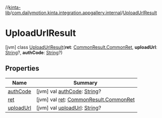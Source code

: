 //[kinta-lib](../../../index.md)/[com.dailymotion.kinta.integration.appgallery.internal](../index.md)/[UploadUrlResult](index.md)



# UploadUrlResult  
 [jvm] class [UploadUrlResult](index.md)(**ret**: [CommonResult.CommonRet](../-common-result/-common-ret/index.md), **uploadUrl**: [String](https://kotlinlang.org/api/latest/jvm/stdlib/kotlin/-string/index.html)?, **authCode**: [String](https://kotlinlang.org/api/latest/jvm/stdlib/kotlin/-string/index.html)?)   


## Properties  
  
|  Name |  Summary | 
|---|---|
| <a name="com.dailymotion.kinta.integration.appgallery.internal/UploadUrlResult/authCode/#/PointingToDeclaration/"></a>[authCode](auth-code.md)| <a name="com.dailymotion.kinta.integration.appgallery.internal/UploadUrlResult/authCode/#/PointingToDeclaration/"></a> [jvm] val [authCode](auth-code.md): [String](https://kotlinlang.org/api/latest/jvm/stdlib/kotlin/-string/index.html)?   <br>|
| <a name="com.dailymotion.kinta.integration.appgallery.internal/UploadUrlResult/ret/#/PointingToDeclaration/"></a>[ret](ret.md)| <a name="com.dailymotion.kinta.integration.appgallery.internal/UploadUrlResult/ret/#/PointingToDeclaration/"></a> [jvm] val [ret](ret.md): [CommonResult.CommonRet](../-common-result/-common-ret/index.md)   <br>|
| <a name="com.dailymotion.kinta.integration.appgallery.internal/UploadUrlResult/uploadUrl/#/PointingToDeclaration/"></a>[uploadUrl](upload-url.md)| <a name="com.dailymotion.kinta.integration.appgallery.internal/UploadUrlResult/uploadUrl/#/PointingToDeclaration/"></a> [jvm] val [uploadUrl](upload-url.md): [String](https://kotlinlang.org/api/latest/jvm/stdlib/kotlin/-string/index.html)?   <br>|

